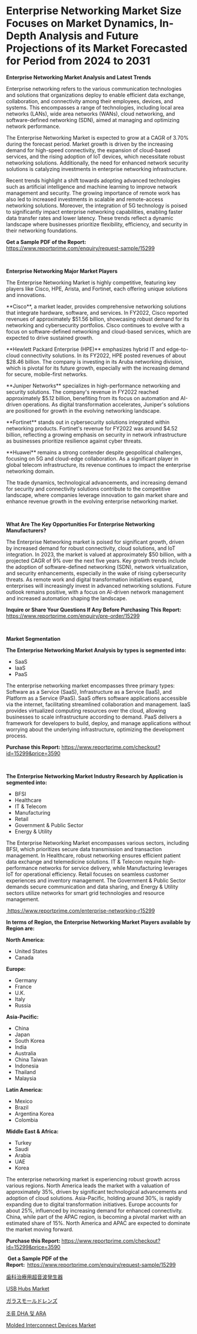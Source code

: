 <p><h1>Enterprise Networking Market Size Focuses on Market Dynamics, In-Depth Analysis and Future Projections of its Market Forecasted for Period from 2024 to 2031</h1></p><p><strong>Enterprise Networking Market Analysis and Latest Trends</strong></p>
<p><p>Enterprise networking refers to the various communication technologies and solutions that organizations deploy to enable efficient data exchange, collaboration, and connectivity among their employees, devices, and systems. This encompasses a range of technologies, including local area networks (LANs), wide area networks (WANs), cloud networking, and software-defined networking (SDN), aimed at managing and optimizing network performance.</p><p>The Enterprise Networking Market is expected to grow at a CAGR of 3.70% during the forecast period. Market growth is driven by the increasing demand for high-speed connectivity, the expansion of cloud-based services, and the rising adoption of IoT devices, which necessitate robust networking solutions. Additionally, the need for enhanced network security solutions is catalyzing investments in enterprise networking infrastructure.</p><p>Recent trends highlight a shift towards adopting advanced technologies such as artificial intelligence and machine learning to improve network management and security. The growing importance of remote work has also led to increased investments in scalable and remote-access networking solutions. Moreover, the integration of 5G technology is poised to significantly impact enterprise networking capabilities, enabling faster data transfer rates and lower latency. These trends reflect a dynamic landscape where businesses prioritize flexibility, efficiency, and security in their networking foundations.</p></p>
<p><strong>Get a Sample PDF of the Report:&nbsp;</strong> <a href="https://www.reportprime.com/enquiry/request-sample/15299">https://www.reportprime.com/enquiry/request-sample/15299</a></p>
<p>&nbsp;</p>
<p><strong>Enterprise Networking Major Market Players</strong></p>
<p><p>The Enterprise Networking Market is highly competitive, featuring key players like Cisco, HPE, Arista, and Fortinet, each offering unique solutions and innovations.</p><p>**Cisco**, a market leader, provides comprehensive networking solutions that integrate hardware, software, and services. In FY2022, Cisco reported revenues of approximately $51.56 billion, showcasing robust demand for its networking and cybersecurity portfolios. Cisco continues to evolve with a focus on software-defined networking and cloud-based services, which are expected to drive sustained growth.</p><p>**Hewlett Packard Enterprise (HPE)** emphasizes hybrid IT and edge-to-cloud connectivity solutions. In its FY2022, HPE posted revenues of about $28.46 billion. The company is investing in its Aruba networking division, which is pivotal for its future growth, especially with the increasing demand for secure, mobile-first networks.</p><p>**Juniper Networks** specializes in high-performance networking and security solutions. The company's revenue in FY2022 reached approximately $5.12 billion, benefiting from its focus on automation and AI-driven operations. As digital transformation accelerates, Juniper's solutions are positioned for growth in the evolving networking landscape.</p><p>**Fortinet** stands out in cybersecurity solutions integrated within networking products. Fortinet's revenue for FY2022 was around $4.52 billion, reflecting a growing emphasis on security in network infrastructure as businesses prioritize resilience against cyber threats.</p><p>**Huawei** remains a strong contender despite geopolitical challenges, focusing on 5G and cloud-edge collaboration. As a significant player in global telecom infrastructure, its revenue continues to impact the enterprise networking domain.</p><p>The trade dynamics, technological advancements, and increasing demand for security and connectivity solutions contribute to the competitive landscape, where companies leverage innovation to gain market share and enhance revenue growth in the evolving enterprise networking market.</p></p>
<p>&nbsp;</p>
<p><strong>What Are The Key Opportunities For Enterprise Networking Manufacturers?</strong></p>
<p><p>The Enterprise Networking market is poised for significant growth, driven by increased demand for robust connectivity, cloud solutions, and IoT integration. In 2023, the market is valued at approximately $50 billion, with a projected CAGR of 9% over the next five years. Key growth trends include the adoption of software-defined networking (SDN), network virtualization, and security enhancements, especially in the wake of rising cybersecurity threats. As remote work and digital transformation initiatives expand, enterprises will increasingly invest in advanced networking solutions. Future outlook remains positive, with a focus on AI-driven network management and increased automation shaping the landscape.</p></p>
<p><strong>Inquire or Share Your Questions If Any Before Purchasing This Report:</strong> <a href="https://www.reportprime.com/enquiry/pre-order/15299">https://www.reportprime.com/enquiry/pre-order/15299</a></p>
<p>&nbsp;</p>
<p><strong>Market Segmentation</strong></p>
<p><strong>The Enterprise Networking Market Analysis by types is segmented into:</strong></p>
<p><ul><li>SaaS</li><li>IaaS</li><li>PaaS</li></ul></p>
<p><p>The enterprise networking market encompasses three primary types: Software as a Service (SaaS), Infrastructure as a Service (IaaS), and Platform as a Service (PaaS). SaaS offers software applications accessible via the internet, facilitating streamlined collaboration and management. IaaS provides virtualized computing resources over the cloud, allowing businesses to scale infrastructure according to demand. PaaS delivers a framework for developers to build, deploy, and manage applications without worrying about the underlying infrastructure, optimizing the development process.</p></p>
<p><strong>Purchase this Report:&nbsp;</strong><a href="https://www.reportprime.com/checkout?id=15299&price=3590">https://www.reportprime.com/checkout?id=15299&price=3590</a></p>
<p>&nbsp;</p>
<p><strong>The Enterprise Networking Market Industry Research by Application is segmented into:</strong></p>
<p><ul><li>BFSI</li><li>Healthcare</li><li>IT & Telecom</li><li>Manufacturing</li><li>Retail</li><li>Government & Public Sector</li><li>Energy & Utility</li></ul></p>
<p><p>The Enterprise Networking Market encompasses various sectors, including BFSI, which prioritizes secure data transmission and transaction management. In Healthcare, robust networking ensures efficient patient data exchange and telemedicine solutions. IT & Telecom require high-performance networks for service delivery, while Manufacturing leverages IoT for operational efficiency. Retail focuses on seamless customer experiences and inventory management. The Government & Public Sector demands secure communication and data sharing, and Energy & Utility sectors utilize networks for smart grid technologies and resource management.</p></p>
<p><a href="https://www.reportprime.com/enterprise-networking-r15299">&nbsp;https://www.reportprime.com/enterprise-networking-r15299</a></p>
<p><strong>In terms of Region, the Enterprise Networking Market Players available by Region are:</strong></p>
<p>
    <p> <strong> North America: </strong>
        <ul>
            <li>United States</li>
            <li>Canada</li>
        </ul>
        </p> 
    <p> <strong> Europe: </strong>
        <ul>
            <li>Germany</li>
            <li>France</li>
            <li>U.K.</li>
            <li>Italy</li>
            <li>Russia</li>
        </ul>
        </p> 
    <p> <strong> Asia-Pacific: </strong>
        <ul>
            <li>China</li>
            <li>Japan</li>
            <li>South Korea</li>
            <li>India</li>
            <li>Australia</li>
            <li>China Taiwan</li>
            <li>Indonesia</li>
            <li>Thailand</li>
            <li>Malaysia</li>
        </ul>
        </p> 
    <p> <strong> Latin America: </strong>
        <ul>
            <li>Mexico</li>
            <li>Brazil</li>
            <li>Argentina Korea</li>
            <li>Colombia</li>
        </ul>
        </p> 
    <p> <strong> Middle East & Africa: </strong>
        <ul>
            <li>Turkey</li>
            <li>Saudi</li>
            <li>Arabia</li>
            <li>UAE</li>
            <li>Korea</li>
        </ul>
    </p>
    </p>
<p><p>The enterprise networking market is experiencing robust growth across various regions. North America leads the market with a valuation of approximately 35%, driven by significant technological advancements and adoption of cloud solutions. Asia-Pacific, holding around 30%, is rapidly expanding due to digital transformation initiatives. Europe accounts for about 25%, influenced by increasing demand for enhanced connectivity. China, while part of the APAC region, is becoming a pivotal market with an estimated share of 15%. North America and APAC are expected to dominate the market moving forward.</p></p>
<p><strong>Purchase this Report: </strong><a href="https://www.reportprime.com/checkout?id=15299&price=3590">https://www.reportprime.com/checkout?id=15299&price=3590</a></p>
<p>&nbsp;<strong>Get a Sample PDF of the Report:&nbsp;&nbsp;</strong><a href="https://www.reportprime.com/enquiry/request-sample/15299">https://www.reportprime.com/enquiry/request-sample/15299</a></p>
<p><strong></strong></p>
<p><p><a href="https://medium.com/@nicolasrown5/ultrasonic-generator-for-dental-care-0bba4f418ff9">歯科治療用超音波発生器</a></p><p><a href="https://medium.com/@aterneyax6/the-global-usb-hubs-market-identifies-drivers-restraints-opportunities-and-trends-impacting-30d833f3de36">USB Hubs Market</a></p><p><a href="https://medium.com/@nicolasrown5/glass-mold-lens-market-%E3%81%AF-%E3%82%B3%E3%82%B9%E3%83%88%E7%AE%A1%E7%90%86%E3%81%A8%E5%8A%B9%E7%8E%87%E5%90%91%E4%B8%8A%E3%82%92%E5%84%AA%E5%85%88%E3%81%97%E3%81%BE%E3%81%99-%E3%81%95%E3%82%89%E3%81%AB-%E5%A0%B1%E5%91%8A%E6%9B%B8%E3%81%AF%E5%B8%82%E5%A0%B4%E3%81%AE%E9%9C%80%E8%A6%81%E9%9D%A2%E3%81%A8%E4%BE%9B%E7%B5%A6%E9%9D%A2%E3%81%AE%E4%B8%A1%E6%96%B9%E3%82%92%E3%82%AB%E3%83%90%E3%83%BC%E3%81%97%E3%81%A6%E3%81%84%E3%81%BE%E3%81%99-glass-mold-lens-%E5%B8%82%E5%A0%B4%E3%81%AF-656ca2167f64">ガラスモールドレンズ</a></p><p><a href="https://medium.com/@mark_mc_nulty87/%EC%84%B8%EA%B3%84-algal-dha-and-ara-market-%EC%9D%80-2024%EC%97%90%EC%84%9C-2031%EB%A1%9C-%EC%97%B0%ED%8F%89%EA%B7%A0-%EC%A6%9D%EA%B0%80%EC%9C%A8%EC%9D%84-%EB%B3%B4%EC%9D%BC-%EA%B2%83%EC%9C%BC%EB%A1%9C-%EC%98%88%EC%83%81%EB%90%A9%EB%8B%88%EB%8B%A4-e30f7ae9242e">조류 DHA 및 ARA</a></p><p><a href="https://www.linkedin.com/pulse/future-innovation-global-molded-interconnect-devices-market-ddwze?trackingId=DJtGSZ3kQ9a0Pw0%2Bse4Nhg%3D%3D">Molded Interconnect Devices Market</a></p></p>